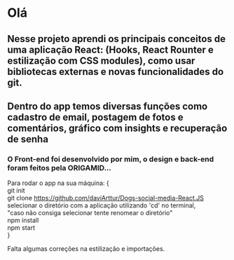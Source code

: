 # Olá

## Nesse projeto aprendi os principais conceitos de uma aplicação React: (Hooks, React Rounter e estilização com CSS modules), como usar bibliotecas externas e novas funcionalidades do git.

## Dentro do app temos diversas funções como cadastro de email, postagem de fotos e comentários, gráfico com insights e recuperação de senha

### O Front-end foi desenvolvido por mim, o design e back-end foram feitos pela ORIGAMID...

Para rodar o app na sua máquina: {\
  git init\
  git clone https://github.com/daviArttur/Dogs-social-media-React.JS \
  selecionar o diretório com a aplicação utilizando 'cd' no terminal,\
  "caso não consiga selecionar tente renomear o diretório"\
  npm install\
  npm start\
}

Falta algumas correções na estilização e importações.
